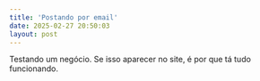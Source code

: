 ```yaml
---
title: 'Postando por email'
date: 2025-02-27 20:50:03
layout: post
---
```

Testando um negócio. Se isso aparecer no site, é por que tá tudo funcionando.